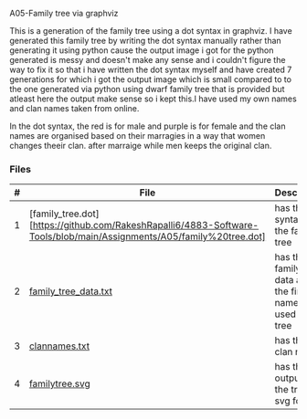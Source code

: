 A05-Family tree via graphviz


This is a generation of the family tree using a dot syntax in graphviz.
I have generated this family tree by writing the dot syntax manually rather than generating it using python cause the output image i got for the python generated is messy and doesn't make any sense and i couldn't figure the way to fix it so that i have written the dot syntax myself and have created 7 generations for which i got the output image which is small compared to to the one generated via python using dwarf family tree that is provided but atleast here the output make sense so i kept this.I have used my own names and clan names taken from online.

In the dot syntax, the red is for male and purple is for female and the clan names are organised based on their marragies in a way that women changes theeir clan. after marraige while men keeps the original clan.

### Files

|   #   | File      | Description                                  |
| :---: | --------- | -------------------------------------------- |
|   1   | [family_tree.dot][https://github.com/RakeshRapalli6/4883-Software-Tools/blob/main/Assignments/A05/family%20tree.dot]| has the dot syntax for the family tree
|   2   | [family_tree_data.txt](https://github.com/RakeshRapalli6/4883-Software-Tools/blob/main/Assignments/A05/family_tree_data.txt)| has the family tree data as in the first names used in the tree
|   3   | [clannames.txt](https://github.com/RakeshRapalli6/4883-Software-Tools/blob/main/Assignments/A05/clannames.txt) | has the clan names 
|   4   | [familytree.svg](https://github.com/RakeshRapalli6/4883-Software-Tools/blob/main/Assignments/A05/familytree.svg) | has the output of the tree in svg format
